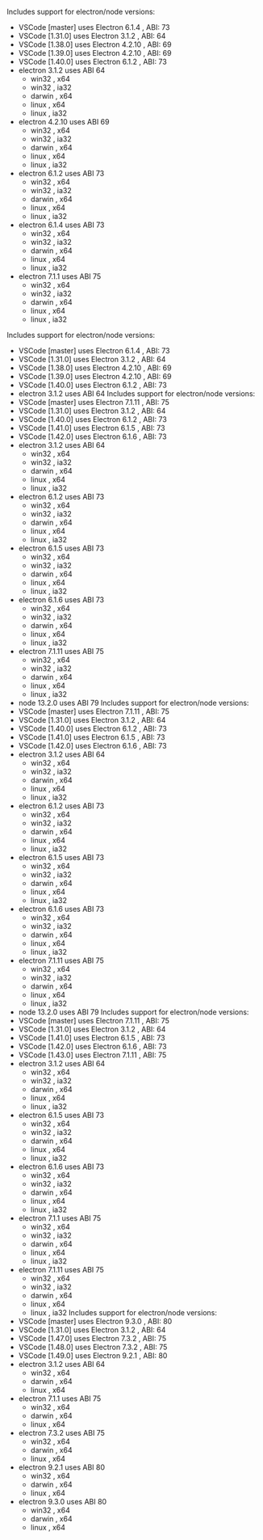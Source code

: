 Includes support for electron/node versions:
* VSCode [master] uses Electron 6.1.4 , ABI: 73
* VSCode [1.31.0] uses Electron 3.1.2 , ABI: 64
* VSCode [1.38.0] uses Electron 4.2.10 , ABI: 69
* VSCode [1.39.0] uses Electron 4.2.10 , ABI: 69
* VSCode [1.40.0] uses Electron 6.1.2 , ABI: 73
* electron 3.1.2 uses ABI 64
   - win32   , x64  
   - win32   , ia32 
   - darwin  , x64  
   - linux   , x64  
   - linux   , ia32 
* electron 4.2.10 uses ABI 69
   - win32   , x64  
   - win32   , ia32 
   - darwin  , x64  
   - linux   , x64  
   - linux   , ia32 
* electron 6.1.2 uses ABI 73
   - win32   , x64  
   - win32   , ia32 
   - darwin  , x64  
   - linux   , x64  
   - linux   , ia32 
* electron 6.1.4 uses ABI 73
   - win32   , x64  
   - win32   , ia32 
   - darwin  , x64  
   - linux   , x64  
   - linux   , ia32 
* electron 7.1.1 uses ABI 75
   - win32   , x64  
   - win32   , ia32 
   - darwin  , x64  
   - linux   , x64  
   - linux   , ia32 

Includes support for electron/node versions:
* VSCode [master] uses Electron 6.1.4 , ABI: 73
* VSCode [1.31.0] uses Electron 3.1.2 , ABI: 64
* VSCode [1.38.0] uses Electron 4.2.10 , ABI: 69
* VSCode [1.39.0] uses Electron 4.2.10 , ABI: 69
* VSCode [1.40.0] uses Electron 6.1.2 , ABI: 73
* electron 3.1.2 uses ABI 64
Includes support for electron/node versions:
* VSCode [master] uses Electron 7.1.11 , ABI: 75
* VSCode [1.31.0] uses Electron 3.1.2 , ABI: 64
* VSCode [1.40.0] uses Electron 6.1.2 , ABI: 73
* VSCode [1.41.0] uses Electron 6.1.5 , ABI: 73
* VSCode [1.42.0] uses Electron 6.1.6 , ABI: 73
* electron 3.1.2 uses ABI 64
   - win32   , x64  
   - win32   , ia32 
   - darwin  , x64  
   - linux   , x64  
   - linux   , ia32 
* electron 6.1.2 uses ABI 73
   - win32   , x64  
   - win32   , ia32 
   - darwin  , x64  
   - linux   , x64  
   - linux   , ia32 
* electron 6.1.5 uses ABI 73
   - win32   , x64  
   - win32   , ia32 
   - darwin  , x64  
   - linux   , x64  
   - linux   , ia32 
* electron 6.1.6 uses ABI 73
   - win32   , x64  
   - win32   , ia32 
   - darwin  , x64  
   - linux   , x64  
   - linux   , ia32 
* electron 7.1.11 uses ABI 75
   - win32   , x64  
   - win32   , ia32 
   - darwin  , x64  
   - linux   , x64  
   - linux   , ia32 
* node 13.2.0 uses ABI 79
Includes support for electron/node versions:
* VSCode [master] uses Electron 7.1.11 , ABI: 75
* VSCode [1.31.0] uses Electron 3.1.2 , ABI: 64
* VSCode [1.40.0] uses Electron 6.1.2 , ABI: 73
* VSCode [1.41.0] uses Electron 6.1.5 , ABI: 73
* VSCode [1.42.0] uses Electron 6.1.6 , ABI: 73
* electron 3.1.2 uses ABI 64
   - win32   , x64  
   - win32   , ia32 
   - darwin  , x64  
   - linux   , x64  
   - linux   , ia32 
* electron 6.1.2 uses ABI 73
   - win32   , x64  
   - win32   , ia32 
   - darwin  , x64  
   - linux   , x64  
   - linux   , ia32 
* electron 6.1.5 uses ABI 73
   - win32   , x64  
   - win32   , ia32 
   - darwin  , x64  
   - linux   , x64  
   - linux   , ia32 
* electron 6.1.6 uses ABI 73
   - win32   , x64  
   - win32   , ia32 
   - darwin  , x64  
   - linux   , x64  
   - linux   , ia32 
* electron 7.1.11 uses ABI 75
   - win32   , x64  
   - win32   , ia32 
   - darwin  , x64  
   - linux   , x64  
   - linux   , ia32 
* node 13.2.0 uses ABI 79
Includes support for electron/node versions:
* VSCode [master] uses Electron 7.1.11 , ABI: 75
* VSCode [1.31.0] uses Electron 3.1.2 , ABI: 64
* VSCode [1.41.0] uses Electron 6.1.5 , ABI: 73
* VSCode [1.42.0] uses Electron 6.1.6 , ABI: 73
* VSCode [1.43.0] uses Electron 7.1.11 , ABI: 75
* electron 3.1.2 uses ABI 64
   - win32   , x64  
   - win32   , ia32 
   - darwin  , x64  
   - linux   , x64  
   - linux   , ia32 
* electron 6.1.5 uses ABI 73
   - win32   , x64  
   - win32   , ia32 
   - darwin  , x64  
   - linux   , x64  
   - linux   , ia32 
* electron 6.1.6 uses ABI 73
   - win32   , x64  
   - win32   , ia32 
   - darwin  , x64  
   - linux   , x64  
   - linux   , ia32 
* electron 7.1.1 uses ABI 75
   - win32   , x64  
   - win32   , ia32 
   - darwin  , x64  
   - linux   , x64  
   - linux   , ia32 
* electron 7.1.11 uses ABI 75
   - win32   , x64  
   - win32   , ia32 
   - darwin  , x64  
   - linux   , x64  
   - linux   , ia32 
Includes support for electron/node versions:
* VSCode [master] uses Electron 9.3.0 , ABI: 80
* VSCode [1.31.0] uses Electron 3.1.2 , ABI: 64
* VSCode [1.47.0] uses Electron 7.3.2 , ABI: 75
* VSCode [1.48.0] uses Electron 7.3.2 , ABI: 75
* VSCode [1.49.0] uses Electron 9.2.1 , ABI: 80
* electron 3.1.2 uses ABI 64
   - win32   , x64  
   - darwin  , x64  
   - linux   , x64  
* electron 7.1.1 uses ABI 75
   - win32   , x64  
   - darwin  , x64  
   - linux   , x64  
* electron 7.3.2 uses ABI 75
   - win32   , x64  
   - darwin  , x64  
   - linux   , x64  
* electron 9.2.1 uses ABI 80
   - win32   , x64  
   - darwin  , x64  
   - linux   , x64  
* electron 9.3.0 uses ABI 80
   - win32   , x64  
   - darwin  , x64  
   - linux   , x64  
